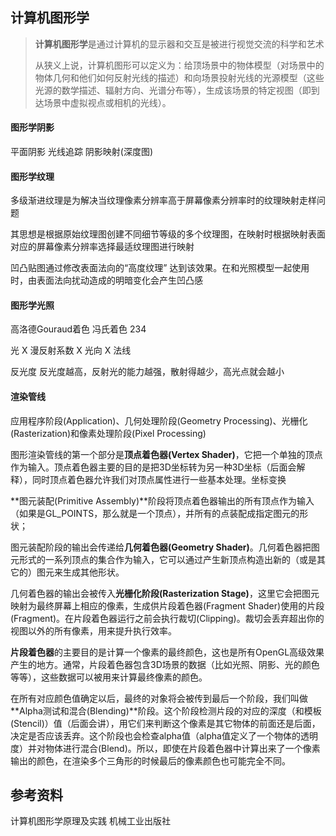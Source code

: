 ## 计算机图形学

> **计算机图形学**是通过计算机的显示器和交互是被进行视觉交流的科学和艺术
>
> 从狭义上说，计算机图形可以定义为：给顶场景中的物体模型（对场景中的物体几何和他们如何反射光线的描述）和向场景投射光线的光源模型（这些光源的数学描述、辐射方向、光谱分布等），生成该场景的特定视图（即到达场景中虚拟视点或相机的光线）。

#### 图形学阴影

平面阴影 光线追踪 阴影映射(深度图)

#### 图形学纹理

多级渐进纹理是为解决当纹理像素分辨率高于屏幕像素分辨率时的纹理映射走样问题

其思想是根据原始纹理图创建不同细节等级的多个纹理图，在映射时根据映射表面对应的屏幕像素分辨率选择最适纹理图进行映射

凹凸贴图通过修改表面法向的“高度纹理” 达到该效果。在和光照模型一起使用时，由表面法向扰动造成的明暗变化会产生凹凸感

#### 图形学光照

高洛德Gouraud着色 冯氏着色 234

光 X 漫反射系数 X 光向 X 法线

反光度 反光度越高，反射光的能力越强，散射得越少，高光点就会越小

#### 渲染管线

应用程序阶段(Application)、几何处理阶段(Geometry Processing)、光栅化(Rasterization)和像素处理阶段(Pixel Processing)

图形渲染管线的第一个部分是**顶点着色器(Vertex Shader)**，它把一个单独的顶点作为输入。顶点着色器主要的目的是把3D坐标转为另一种3D坐标（后面会解释），同时顶点着色器允许我们对顶点属性进行一些基本处理。坐标变换

**图元装配(Primitive Assembly)**阶段将顶点着色器输出的所有顶点作为输入（如果是GL_POINTS，那么就是一个顶点），并所有的点装配成指定图元的形状；

图元装配阶段的输出会传递给**几何着色器(Geometry Shader)**。几何着色器把图元形式的一系列顶点的集合作为输入，它可以通过产生新顶点构造出新的（或是其它的）图元来生成其他形状。

几何着色器的输出会被传入**光栅化阶段(Rasterization Stage)**，这里它会把图元映射为最终屏幕上相应的像素，生成供片段着色器(Fragment Shader)使用的片段(Fragment)。在片段着色器运行之前会执行裁切(Clipping)。裁切会丢弃超出你的视图以外的所有像素，用来提升执行效率。

**片段着色器**的主要目的是计算一个像素的最终颜色，这也是所有OpenGL高级效果产生的地方。通常，片段着色器包含3D场景的数据（比如光照、阴影、光的颜色等等），这些数据可以被用来计算最终像素的颜色。

在所有对应颜色值确定以后，最终的对象将会被传到最后一个阶段，我们叫做**Alpha测试和混合(Blending)**阶段。这个阶段检测片段的对应的深度（和模板(Stencil)）值（后面会讲），用它们来判断这个像素是其它物体的前面还是后面，决定是否应该丢弃。这个阶段也会检查alpha值（alpha值定义了一个物体的透明度）并对物体进行混合(Blend)。所以，即使在片段着色器中计算出来了一个像素输出的颜色，在渲染多个三角形的时候最后的像素颜色也可能完全不同。

## 参考资料

计算机图形学原理及实践 机械工业出版社